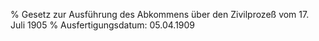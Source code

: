 % Gesetz zur Ausführung des Abkommens über den Zivilprozeß vom 17. Juli 1905
% Ausfertigungsdatum: 05.04.1909
 